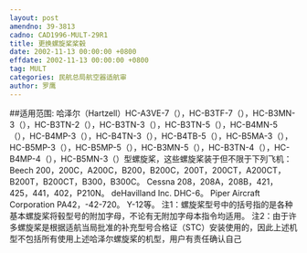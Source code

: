 ```yaml
---
layout: post
amendno: 39-3813
cadno: CAD1996-MULT-29R1
title: 更换螺旋桨桨毂
date: 2002-11-13 00:00:00 +0800
effdate: 2002-11-13 00:00:00 +0800
tag: MULT
categories: 民航总局航空器适航审
author: 罗鹰
---
```


##适用范围:
哈泽尔（Hartzell）HC-A3VE-7（），HC-B3TF-7（），HC-B3MN-3（），HC-B3TN-2（），HC-B3TN-3（），HC-B3TN-5（），HC-B4MN-5（），HC-B4MP-3（），HC-B4TN-3（），HC-B4TB-5（），HC-B5MA-3（），HC-B5MP-3（），HC-B5MP-5（），HC-B3MN-5（），HC-B3TN-4（），HC-B4MP-4（），HC-B5MN-3（）型螺旋桨，这些螺旋桨装于但不限于下列飞机：
Beech 200，200C，A200C，B200，B200C，200T，200CT，A200CT，B200T，B200CT，B300，B300C。
Cessna 208，208A，208B，421，425，441，402，P210N。
deHavilland Inc. DHC-6。
Piper Aircraft Corporation PA42，-42-720。
Y-12等。
注1：螺旋桨型号中的括号指的是各种基本螺旋桨将毂型号的附加字母，不论有无附加字母本指令均适用。
注2：由于许多螺旋桨是根据适航当局批准的补充型号合格证（STC）安装使用的，因此上述机型不包括所有使用上述哈泽尔螺旋桨的机型，用户有责任确认自己

